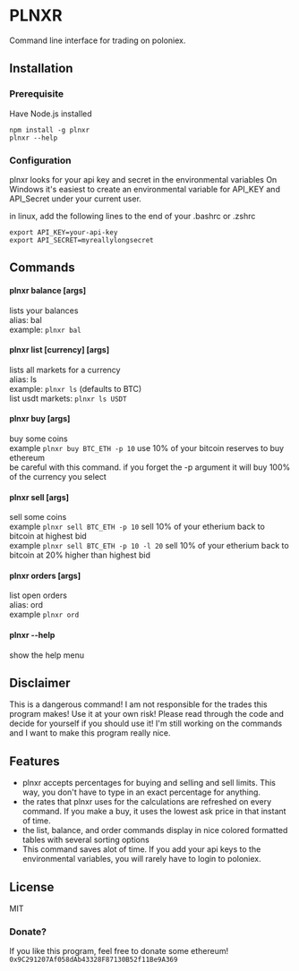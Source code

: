 # PLNXR

Command line interface for trading on poloniex.

## Installation
### Prerequisite

Have Node.js installed
```
npm install -g plnxr
plnxr --help
```

### Configuration

plnxr looks for your api key and secret in the environmental variables
On Windows it's easiest to create an environmental variable for API_KEY and API_Secret under your current user.

in linux, add the following lines to the end of your .bashrc or .zshrc
```
export API_KEY=your-api-key
export API_SECRET=myreallylongsecret
```

## Commands
#### plnxr balance [args]
lists your balances  
alias: bal  
example: ```plnxr bal```

#### plnxr list [currency] [args]
lists all markets for a currency  
alias: ls  
example: ```plnxr ls``` (defaults to BTC)  
list usdt markets: ```plnxr ls USDT```

#### plnxr buy <currencyPair> [args]
buy some coins  
example ```plnxr buy BTC_ETH -p 10``` use 10% of your bitcoin reserves to buy ethereum  
be careful with this command. if you forget the -p argument it will buy 100% of the currency you select

#### plnxr sell <currencyPair> [args]
sell some coins  
example ```plnxr sell BTC_ETH -p 10``` sell 10% of your etherium back to bitcoin at highest bid  
example ```plnxr sell BTC_ETH -p 10 -l 20``` sell 10% of your etherium back to bitcoin at 20% higher than highest bid

#### plnxr orders [args] 
list open orders  
alias: ord  
example ```plnxr ord```

#### plnxr --help
show the help menu

## Disclaimer
This is a dangerous command! I am not responsible for the trades this program makes! Use it at your own risk!
Please read through the code and decide for yourself if you should use it! I'm still working on the commands and I want to make this program really nice. 

## Features
+ plnxr accepts percentages for buying and selling and sell limits. This way, you don't have to type in an exact percentage for anything.
+ the rates that plnxr uses for the calculations are refreshed on every command. If you make a buy, it uses the lowest ask price in that instant of time.
+ the list, balance, and order commands display in nice colored formatted tables with several sorting options
+ This command saves alot of time. If you add your api keys to the environmental variables, you will rarely have to login to poloniex.

## License
MIT

### Donate?
If you like this program, feel free to donate some ethereum!
```0x9C291207Af058dAb43328F87130B52f11Be9A369```